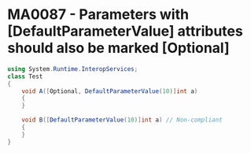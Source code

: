 # MA0087 - Parameters with [DefaultParameterValue] attributes should also be marked [Optional]

````csharp
using System.Runtime.InteropServices;
class Test
{
    void A([Optional, DefaultParameterValue(10)]int a)
    {
    }

    void B([DefaultParameterValue(10)]int a) // Non-compliant
    {
    }
}
````